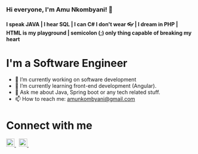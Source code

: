 ### Hi everyone, I'm Amu Nkombyani! 👋

#### I speak JAVA | I hear SQL | I can C# I don't wear 👓 | I dream in PHP | HTML is my playground | semicolon (;) only thing capable of breaking my heart

<!--
**AmuDaDev/AmuDaDev** is a ✨ _special_ ✨ repository because its `README.md` (this file) appears on your GitHub profile.

Here are some ideas to get you started:

- 🔭 I’m currently working on ...
- 🌱 I’m currently learning ...
- 👯 I’m looking to collaborate on ...
- 🤔 I’m looking for help with ...
- 💬 Ask me about ...
- 📫 How to reach me: ...
- 😄 Pronouns: ...
- ⚡ Fun fact: ...
-->

# I'm a Software Engineer
- 🔭 I’m currently working on software development
- 🌱 I’m currently learning front-end development (Angular).
- 💬 Ask me about Java, Spring boot or any tech related stuff.
- 📫 How to reach me: amunkombyani@gmail.com


# Connect with me
<a href="https://twitter.com/AmuNkombyani" rel="nofollow">
  <img alt="Amu's Twitter" width="22px" src="https://camo.githubusercontent.com/eacc870029bca30353239d9d629076ba4c18de75/68747470733a2f2f63646e2e6a7364656c6976722e6e65742f6e706d2f73696d706c652d69636f6e734076332f69636f6e732f747769747465722e737667" data-canonical-src="https://cdn.jsdelivr.net/npm/simple-icons@v3/icons/twitter.svg" style="max-width:100%;">
</a> &nbsp;
<a href="https://www.linkedin.com/in/amukelani-nkombyani-08a82264" rel="nofollow">
  <img alt="Amu's Linkdein" width="22px" src="https://camo.githubusercontent.com/b65faae8871ebbdb99790f2644ea7f3c89800b0c/68747470733a2f2f63646e2e6a7364656c6976722e6e65742f6e706d2f73696d706c652d69636f6e734076332f69636f6e732f6c696e6b6564696e2e737667" data-canonical-src="https://cdn.jsdelivr.net/npm/simple-icons@v3/icons/linkedin.svg" style="max-width:100%;">
</a> &nbsp;
